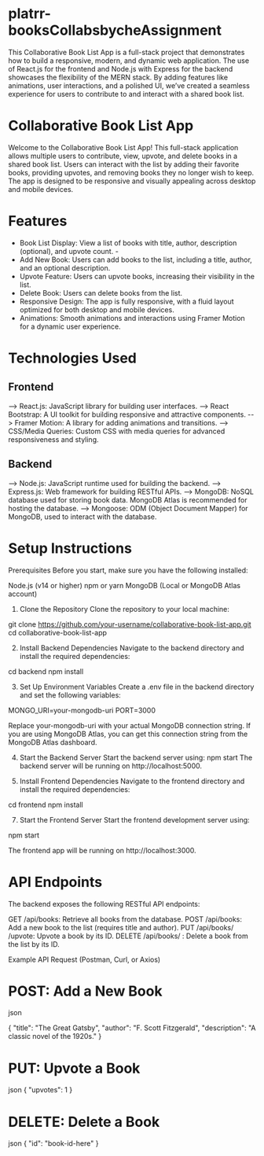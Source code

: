 # platrr-booksCollabsbycheAssignment
This Collaborative Book List App is a full-stack project that demonstrates how to build a responsive, modern, and dynamic web application. The use of React.js for the frontend and Node.js with Express for the backend showcases the flexibility of the MERN stack. By adding features like animations, user interactions, and a polished UI, we’ve created a seamless experience for users to contribute to and interact with a shared book list.
# Collaborative Book List App

  Welcome to the Collaborative Book List App! This full-stack application allows multiple users to contribute, view, upvote, and delete books in a shared book list. Users can interact with the list by adding their favorite books, providing upvotes, and removing books they no longer wish to keep. The app is designed to be responsive and visually appealing across desktop and mobile devices.

# Features
 - Book List Display: View a list of books with title, author, description (optional), and upvote count. -
 - Add New Book: Users can add books to the list, including a title, author, and an optional description.
 - Upvote Feature: Users can upvote books, increasing their visibility in the list.
 - Delete Book: Users can delete books from the list.
 - Responsive Design: The app is fully responsive, with a fluid layout optimized for both desktop and mobile devices.
 - Animations: Smooth animations and interactions using Framer Motion for a dynamic user experience.

# Technologies Used
  ## Frontend

 --> React.js: JavaScript library for building user interfaces.
 --> React Bootstrap: A UI toolkit for building responsive and attractive components.
 --> Framer Motion: A library for adding animations and transitions.
 --> CSS/Media Queries: Custom CSS with media queries for advanced responsiveness and styling.

  ## Backend
 --> Node.js: JavaScript runtime used for building the backend.
 --> Express.js: Web framework for building RESTful APIs.
 --> MongoDB: NoSQL database used for storing book data. MongoDB Atlas is recommended for hosting the database.
 --> Mongoose: ODM (Object Document Mapper) for MongoDB, used to interact with the database.

# Setup Instructions

Prerequisites
Before you start, make sure you have the following installed:

Node.js (v14 or higher)
npm or yarn
MongoDB (Local or MongoDB Atlas account)

1. Clone the Repository
Clone the repository to your local machine:

git clone https://github.com/your-username/collaborative-book-list-app.git
cd collaborative-book-list-app

2. Install Backend Dependencies
Navigate to the backend directory and install the required dependencies:

cd backend
npm install

3. Set Up Environment Variables
Create a .env file in the backend directory and set the following variables:

MONGO_URI=your-mongodb-uri
PORT=3000

Replace your-mongodb-uri with your actual MongoDB connection string. If you are using MongoDB Atlas, you can get this connection string from the MongoDB Atlas dashboard.

4. Start the Backend Server
Start the backend server using:
npm start
The backend server will be running on http://localhost:5000.

5. Install Frontend Dependencies
Navigate to the frontend directory and install the required dependencies:

cd frontend
npm install

7. Start the Frontend Server
Start the frontend development server using:

npm start

The frontend app will be running on http://localhost:3000.

# API Endpoints
The backend exposes the following RESTful API endpoints:

GET /api/books: Retrieve all books from the database.
POST /api/books: Add a new book to the list (requires title and author).
PUT /api/books/
/upvote: Upvote a book by its ID.
DELETE /api/books/
: Delete a book from the list by its ID.

Example API Request (Postman, Curl, or Axios)
# POST: Add a New Book
json

{
  "title": "The Great Gatsby",
  "author": "F. Scott Fitzgerald",
  "description": "A classic novel of the 1920s."
}

# PUT: Upvote a Book
json
{
  "upvotes": 1
}
# DELETE: Delete a Book
json
{
  "id": "book-id-here"
}
